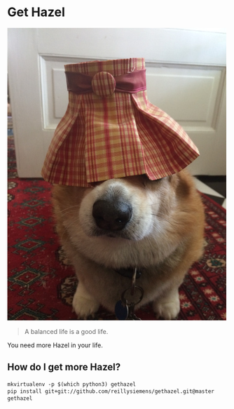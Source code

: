 # Get Hazel

![Hazel](./hazel.jpg)

> A balanced life is a good life.

You need more Hazel in your life.

## How do I get more Hazel?

```
mkvirtualenv -p $(which python3) gethazel
pip install git+git://github.com/reillysiemens/gethazel.git@master
gethazel
```

